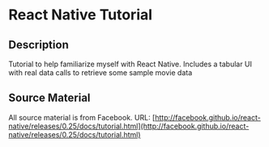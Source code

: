 # React Native Tutorial

##  Description

Tutorial to help familiarize myself with React Native.  Includes a tabular UI with real data calls to retrieve some sample movie data

##  Source Material

All source material is from Facebook.
URL: [http://facebook.github.io/react-native/releases/0.25/docs/tutorial.html](http://facebook.github.io/react-native/releases/0.25/docs/tutorial.html)
  